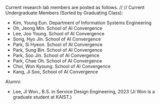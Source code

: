 Current research lab members are posted as follows.
//
//
Current Undergraduate Members (Sorted by Graduating Class):

- Kim, Young Eun. Department of Information Systems Engineering
- Oh, Jeong Min. School of AI Convergence
- Lee, Joo Young. School of AI Convergence
- Song, Hyo Jin. School of AI Convergence
- Park, Si Hyeon. School of AI Convergence
- Park, Sung Bin. School of AI Convergence
- Park, Soo Jin. School of AI Convergence
- Park, Chae Oh. School of AI Convergence
- Choi, Won Kyoung. School of AI Convergence
- Kang, Ji Soo, School of AI Convergence


Alumni:

- Lee, Ji Won., B.S. in Service Design Engineering, 2023 (Ji Won is a graduate student at KAIST.)

